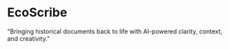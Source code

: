 # EcoScribe
"Bringing historical documents back to life with AI-powered clarity, context, and creativity."
